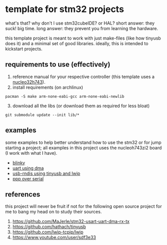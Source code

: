 # template for stm32 projects
what's that? why don't I use stm32cubeIDE? or HAL?
short answer: they suck! big time.
long answer: they prevent you from learning the hardware.

this template project is meant to work with just make-files (like how tinyusb does it) and a minimal set of good libraries. ideally, this is intended to kickstart projects.

## requirements to use (effectively)

 1. reference manual for your respective controller (this template uses a [nucleo32h743](https://www.st.com/resource/en/reference_manual/dm00314099-stm32h742-stm32h743753-and-stm32h750-value-line-advanced-armbased-32bit-mcus-stmicroelectronics.pdf)).
 2. install requirements (on archlinux)
```
pacman -S make arm-none-eabi-gcc arm-none-eabi-newlib
```
3. download all the libs (or download them as required for less bloat)
```
git submodule update --init lib/*
```

## examples
some examples to help better understand how to use the stm32 or for jump starting a project; all examples in this project uses the nucleoh743zi2 board (I work with what I have).
 - [blinky](examples/nucleoh743_blinky)
 - [uart using dma](examples/nucleoh743_uartdma)
 - [usb-rndis using tinyusb and lwip](examples/nucleoh743_usbrndis)
 - [ppp over serial](examples/nucleoh743_pppos)

##  references
this project will never be fruit if not for the following open source project for me to bang my head on to study their sources.

 1. https://github.com/MaJerle/stm32-usart-uart-dma-rx-tx
 2. https://github.com/hathach/tinyusb
 3. https://github.com/lwip-tcpip/lwip
 4. https://www.youtube.com/user/sdf3e33
